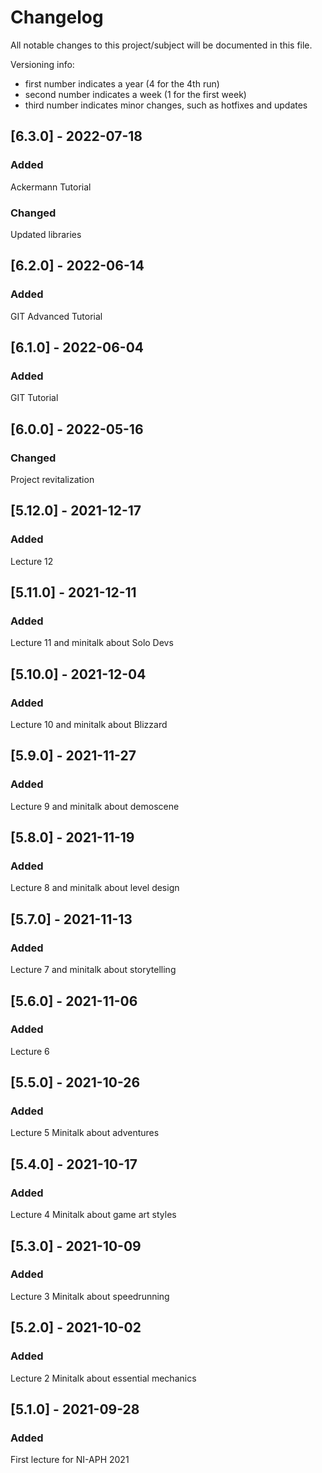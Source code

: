 # Changelog
All notable changes to this project/subject will be documented in this file.

Versioning info:
- first number indicates a year (4 for the 4th run)
- second number indicates a week (1 for the first week)
- third number indicates minor changes, such as hotfixes and updates

## [6.3.0] - 2022-07-18
### Added
Ackermann Tutorial

### Changed
Updated libraries

## [6.2.0] - 2022-06-14
### Added
GIT Advanced Tutorial

## [6.1.0] - 2022-06-04
### Added
GIT Tutorial

## [6.0.0] - 2022-05-16
### Changed
Project revitalization

## [5.12.0] - 2021-12-17
### Added
Lecture 12

## [5.11.0] - 2021-12-11
### Added
Lecture 11 and minitalk about Solo Devs

## [5.10.0] - 2021-12-04
### Added
Lecture 10 and minitalk about Blizzard

## [5.9.0] - 2021-11-27
### Added
Lecture 9 and minitalk about demoscene

## [5.8.0] - 2021-11-19
### Added
Lecture 8 and minitalk about level design

## [5.7.0] - 2021-11-13
### Added
Lecture 7 and minitalk about storytelling

## [5.6.0] - 2021-11-06
### Added
Lecture 6

## [5.5.0] - 2021-10-26
### Added
Lecture 5
Minitalk about adventures

## [5.4.0] - 2021-10-17
### Added
Lecture 4
Minitalk about game art styles

## [5.3.0] - 2021-10-09
### Added
Lecture 3
Minitalk about speedrunning


## [5.2.0] - 2021-10-02
### Added
Lecture 2
Minitalk about essential mechanics

## [5.1.0] - 2021-09-28
### Added
First lecture for NI-APH 2021
